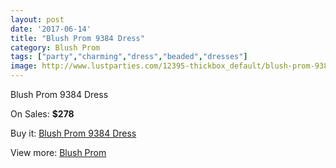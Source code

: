 ```yaml
---
layout: post
date: '2017-06-14'
title: "Blush Prom 9384 Dress"
category: Blush Prom
tags: ["party","charming","dress","beaded","dresses"]
image: http://www.lustparties.com/12395-thickbox_default/blush-prom-9384-dress.jpg
---
```

Blush Prom 9384 Dress

On Sales: **$278**
<a href="https://www.lustparties.com/en/blush-prom/4563-blush-prom-9384-dress.html"><amp-img layout="responsive" width="600" height="600" src="//www.lustparties.com/12395-thickbox_default/blush-prom-9384-dress.jpg" alt="Blush Prom 9384 Dress 0" /></a>

Buy it: [Blush Prom 9384 Dress](https://www.lustparties.com/en/blush-prom/4563-blush-prom-9384-dress.html "Blush Prom 9384 Dress")

View more: [Blush Prom](https://www.lustparties.com/en/25-blush-prom "Blush Prom")